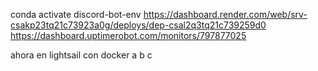 conda activate discord-bot-env
https://dashboard.render.com/web/srv-csakp23tq21c73923a0g/deploys/dep-csal2q3tq21c739259d0
https://dashboard.uptimerobot.com/monitors/797877025

ahora en lightsail
con docker a b c